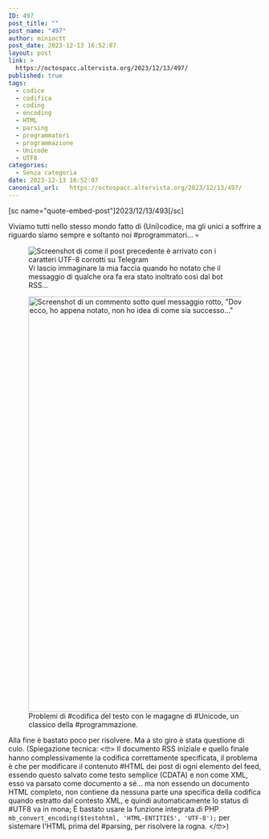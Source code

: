 ```yaml
---
ID: 497
post_title: ""
post_name: "497"
author: minioctt
post_date: 2023-12-13 16:52:07
layout: post
link: >
  https://octospacc.altervista.org/2023/12/13/497/
published: true
tags:
  - codice
  - codifica
  - coding
  - encoding
  - HTML
  - parsing
  - programmatori
  - programmazione
  - Unicode
  - UTF8
categories:
  - Senza categoria
date: 2023-12-13 16:52:07
canonical_url:   https://octospacc.altervista.org/2023/12/13/497/
---
```

<!-- wp:paragraph -->
<p>[sc name="quote-embed-post"]2023/12/13/493[/sc]</p>
<!-- /wp:paragraph -->

<!-- wp:paragraph -->
<p>Viviamo tutti nello stesso mondo fatto di (Uni)codice, ma gli unici a soffrire a riguardo siamo sempre e soltanto noi #programmatori... 💀️</p>
<!-- /wp:paragraph -->

<!-- wp:paragraph -->
<p></p>
<!-- /wp:paragraph -->

<!-- wp:image {"id":503,"sizeSlug":"full","linkDestination":"none"} -->
<figure class="wp-block-image size-full"><img src="https://octospacc.altervista.org/wp-content/uploads/2023/12/image-5.png" alt="Screenshot di come il post precedente è arrivato con i caratteri UTF-8 corrotti su Telegram" class="wp-image-503"/><figcaption class="wp-element-caption">Vi lascio immaginare la mia faccia quando ho notato che il messaggio di qualche ora fa era stato inoltrato così dal bot RSS...</figcaption></figure>
<!-- /wp:image -->

<!-- wp:paragraph -->
<p></p>
<!-- /wp:paragraph -->

<!-- wp:image {"id":504,"width":"826px","height":"auto","sizeSlug":"large","linkDestination":"none"} -->
<figure class="wp-block-image size-large is-resized"><img src="https://octospacc.altervista.org/wp-content/uploads/2023/12/xdtj4vcd-960x670.jpeg" alt="Screenshot di un commento sotto quel messaggio rotto, &quot;Dovresti convertire la codifica del testo&quot; e la mia risposta &quot;si ecco, ho appena notato, non ho idea di come sia successo...&quot;" class="wp-image-504" style="width:826px;height:auto"/><figcaption class="wp-element-caption">Problemi di #codifica del testo con le magagne di #Unicode, un classico della #programmazione.</figcaption></figure>
<!-- /wp:image -->

<!-- wp:paragraph -->
<p></p>
<!-- /wp:paragraph -->

<!-- wp:paragraph -->
<p>Alla fine è bastato poco per risolvere. Ma a sto giro è stata questione di culo. (Spiegazione tecnica: &lt;🤓️> Il documento RSS iniziale e quello finale hanno complessivamente la codifica correttamente specificata, il problema è che per modificare il contenuto #HTML dei post di ogni elemento del feed, essendo questo salvato come testo semplice (CDATA) e non come XML, esso va parsato come documento a sé... ma non essendo un documento HTML completo, non contiene da nessuna parte una specifica della codifica quando estratto dal contesto XML, e quindi automaticamente lo status di #UTF8 va in mona; È bastato usare la funzione integrata di PHP <code>mb_convert_encoding($testohtml, 'HTML-ENTITIES', 'UTF-8');</code> per sistemare l'HTML prima del #parsing, per risolvere la rogna. &lt;/🤓️>)</p>
<!-- /wp:paragraph -->